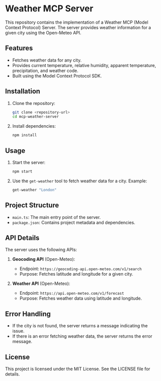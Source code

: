 # Weather MCP Server

This repository contains the implementation of a Weather MCP (Model Context Protocol) Server. The server provides weather information for a given city using the Open-Meteo API.

## Features

- Fetches weather data for any city.
- Provides current temperature, relative humidity, apparent temperature, precipitation, and weather code.
- Built using the Model Context Protocol SDK.

## Installation

1. Clone the repository:
   ```bash
   git clone <repository-url>
   cd mcp-weather-server
   ```

2. Install dependencies:
   ```bash
   npm install
   ```

## Usage

1. Start the server:
   ```bash
   npm start
   ```

2. Use the `get-weather` tool to fetch weather data for a city. Example:
   ```bash
   get-weather "London"
   ```

## Project Structure

- `main.ts`: The main entry point of the server.
- `package.json`: Contains project metadata and dependencies.

## API Details

The server uses the following APIs:

1. **Geocoding API** (Open-Meteo):
   - Endpoint: `https://geocoding-api.open-meteo.com/v1/search`
   - Purpose: Fetches latitude and longitude for a given city.

2. **Weather API** (Open-Meteo):
   - Endpoint: `https://api.open-meteo.com/v1/forecast`
   - Purpose: Fetches weather data using latitude and longitude.

## Error Handling

- If the city is not found, the server returns a message indicating the issue.
- If there is an error fetching weather data, the server returns the error message.

## License

This project is licensed under the MIT License. See the LICENSE file for details.
